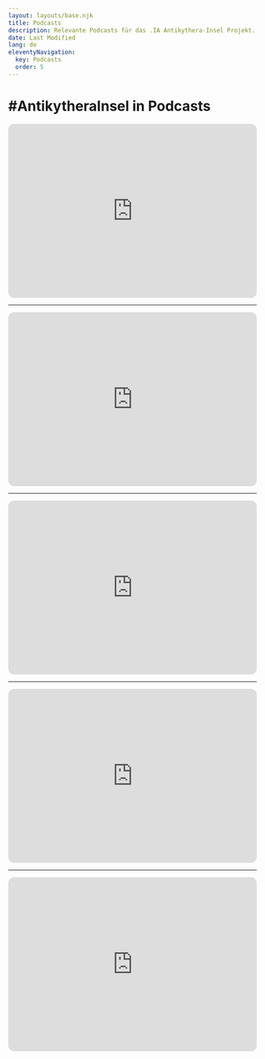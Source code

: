 ```yaml
---
layout: layouts/base.njk
title: Podcasts
description: Relevante Podcasts für das .IA Antikythera-Insel Projekt.
date: Last Modified
lang: de
eleventyNavigation:
  key: Podcasts
  order: 5
---
```


<h1>#AntikytheraInsel in Podcasts</h1>
<iframe style="border-radius:12px" src="https://open.spotify.com/embed/show/12WGbrVFWpJPQyOznnnI6f?utm_source=generator" width="100%" height="352" frameBorder="0" allowfullscreen="" allow="autoplay; clipboard-write; encrypted-media; fullscreen; picture-in-picture" loading="lazy"></iframe>
<hr>
<iframe style="border-radius:12px" src="https://open.spotify.com/embed/episode/4xM1ANXTokj1RdTU9QmIFB?utm_source=generator" width="100%" height="352" frameBorder="0" allowfullscreen="" allow="autoplay; clipboard-write; encrypted-media; fullscreen; picture-in-picture" loading="lazy"></iframe>
<hr>
<iframe style="border-radius:12px" src="https://open.spotify.com/embed/episode/0zkRLxViiNX7liGZ7XYtLZ?utm_source=generator&t=0" width="100%" height="352" frameBorder="0" allowfullscreen="" allow="autoplay; clipboard-write; encrypted-media; fullscreen; picture-in-picture" loading="lazy"></iframe>
<hr>
<iframe style="border-radius:12px" src="https://open.spotify.com/embed/episode/0ONjzyNeTKsFwK5YB8ebwC?utm_source=generator&theme=0&t=0" width="100%" height="352" frameBorder="0" allowfullscreen="" allow="autoplay; clipboard-write; encrypted-media; fullscreen; picture-in-picture" loading="lazy"></iframe>
<hr>
<iframe style="border-radius:12px" src="https://open.spotify.com/embed/episode/4YTzWuMj5KsVaT98EsvyzH?utm_source=generator&t=0" width="100%" height="352" frameBorder="0" allowfullscreen="" allow="autoplay; clipboard-write; encrypted-media; fullscreen; picture-in-picture" loading="lazy"></iframe>
